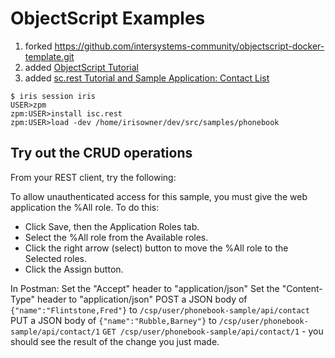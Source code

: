 # ObjectScript Examples
1. forked https://github.com/intersystems-community/objectscript-docker-template.git
2. added [ObjectScript Tutorial](https://docs.intersystems.com/irislatest/csp/docbook/DocBook.UI.Page.cls?KEY=TOS_intro)
3. added [sc.rest Tutorial and Sample Application: Contact List](https://github.com/intersystems/isc-rest/blob/main/docs/sample-phonebook.md#iscrest-tutorial-and-sample-application-contact-list)

```
$ iris session iris
USER>zpm
zpm:USER>install isc.rest
zpm:USER>load -dev /home/irisowner/dev/src/samples/phonebook
```
## Try out the CRUD operations
From your REST client, try the following:

To allow unauthenticated access for this sample, you must give the web application the %All role. To do this:
- Click Save, then the Application Roles tab.
- Select the %All role from the Available roles.
- Click the right arrow (select) button to move the %All role to the Selected roles.
- Click the Assign button.

In Postman:
Set the "Accept" header to "application/json"
Set the "Content-Type" header to "application/json"
POST a JSON body of `{"name":"Flintstone,Fred"}` to `/csp/user/phonebook-sample/api/contact`
PUT a JSON body of `{"name":"Rubble,Barney"}` to `/csp/user/phonebook-sample/api/contact/1`
`GET /csp/user/phonebook-sample/api/contact/1` - you should see the result of the change you just made.
